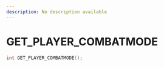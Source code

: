 ```yaml
---
description: No description available 
---
```


# GET_PLAYER_COMBATMODE

```cpp
int GET_PLAYER_COMBATMODE();
```